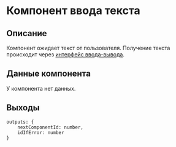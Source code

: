 # Компонент ввода текста

## Описание

Компонент ожидает текст от пользователя. Получение текста происходит через [интерфейс ввода-вывода](../io.md).

## Данные компонента

У компонента нет данных.

## Выходы 

```
outputs: {
    nextComponentId: number,
    idIfError: number
}
```
